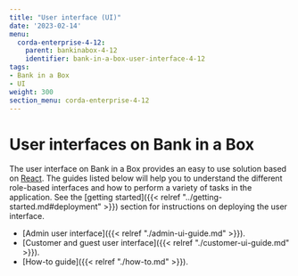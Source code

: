 ```yaml
---
title: "User interface (UI)"
date: '2023-02-14'
menu:
  corda-enterprise-4-12:
    parent: bankinabox-4-12
    identifier: bank-in-a-box-user-interface-4-12
tags:
- Bank in a Box
- UI
weight: 300
section_menu: corda-enterprise-4-12
---
```


# User interfaces on Bank in a Box

The user interface on Bank in a Box provides an easy to use solution based on [React](https://reactjs.org/). The guides listed below will help you to understand the different role-based interfaces and how to perform a variety of tasks in the application. See the [getting started]({{< relref "../getting-started.md#deployment" >}}) section for instructions on deploying the user interface.

* [Admin user interface]({{< relref "./admin-ui-guide.md" >}}).
* [Customer and guest user interface]({{< relref "./customer-ui-guide.md" >}}).
* [How-to guide]({{< relref "./how-to.md" >}}).
